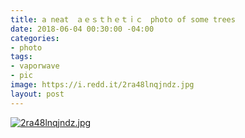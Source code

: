 ```yaml
---
title: a neat　ａｅｓｔｈｅｔｉｃ　photo of some trees
date: 2018-06-04 00:30:00 -04:00
categories:
- photo
tags:
- vaporwave
- pic
image: https://i.redd.it/2ra48lnqjndz.jpg
layout: post
---
```


[![2ra48lnqjndz.jpg](https://i.redd.it/2ra48lnqjndz.jpg)](https://www.reddit.com/r/pics/comments/8o9b4z/this_picture_of_some_palm_trees/)